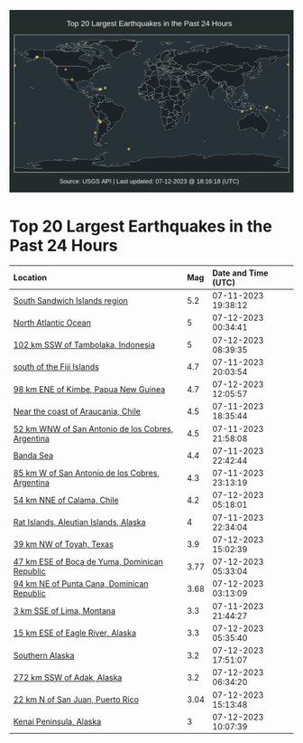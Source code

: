 ![Map](./map.png)

# Top 20 Largest Earthquakes in the Past 24 Hours

| Location | Mag | Date and Time (UTC) |
|:---|:---|:---|
| [South Sandwich Islands region](https://earthquake.usgs.gov/earthquakes/eventpage/us7000key8) | 5.2 | 07-11-2023 19:38:12 |
| [North Atlantic Ocean](https://earthquake.usgs.gov/earthquakes/eventpage/us7000kf05) | 5 | 07-12-2023 00:34:41 |
| [102 km SSW of Tambolaka, Indonesia](https://earthquake.usgs.gov/earthquakes/eventpage/us7000kf1p) | 5 | 07-12-2023 08:39:35 |
| [south of the Fiji Islands](https://earthquake.usgs.gov/earthquakes/eventpage/us7000keyk) | 4.7 | 07-11-2023 20:03:54 |
| [98 km ENE of Kimbe, Papua New Guinea](https://earthquake.usgs.gov/earthquakes/eventpage/us7000kf2k) | 4.7 | 07-12-2023 12:05:57 |
| [Near the coast of Araucania, Chile](https://earthquake.usgs.gov/earthquakes/eventpage/us7000kexx) | 4.5 | 07-11-2023 18:35:44 |
| [52 km WNW of San Antonio de los Cobres, Argentina](https://earthquake.usgs.gov/earthquakes/eventpage/us7000kezc) | 4.5 | 07-11-2023 21:58:08 |
| [Banda Sea](https://earthquake.usgs.gov/earthquakes/eventpage/us7000kezh) | 4.4 | 07-11-2023 22:42:44 |
| [85 km W of San Antonio de los Cobres, Argentina](https://earthquake.usgs.gov/earthquakes/eventpage/us7000kezp) | 4.3 | 07-11-2023 23:13:19 |
| [54 km NNE of Calama, Chile](https://earthquake.usgs.gov/earthquakes/eventpage/us7000kf12) | 4.2 | 07-12-2023 05:18:01 |
| [Rat Islands, Aleutian Islands, Alaska](https://earthquake.usgs.gov/earthquakes/eventpage/us7000kezm) | 4 | 07-11-2023 22:34:04 |
| [39 km NW of Toyah, Texas](https://earthquake.usgs.gov/earthquakes/eventpage/tx2023nnyj) | 3.9 | 07-12-2023 15:02:39 |
| [47 km ESE of Boca de Yuma, Dominican Republic](https://earthquake.usgs.gov/earthquakes/eventpage/pr2023193001) | 3.77 | 07-12-2023 05:33:04 |
| [94 km NE of Punta Cana, Dominican Republic](https://earthquake.usgs.gov/earthquakes/eventpage/pr2023193000) | 3.68 | 07-12-2023 03:13:09 |
| [3 km SSE of Lima, Montana](https://earthquake.usgs.gov/earthquakes/eventpage/us7000kez8) | 3.3 | 07-11-2023 21:44:27 |
| [15 km ESE of Eagle River, Alaska](https://earthquake.usgs.gov/earthquakes/eventpage/ak0238v9wqev) | 3.3 | 07-12-2023 05:35:40 |
| [Southern Alaska](https://earthquake.usgs.gov/earthquakes/eventpage/ak0238vh5aq5) | 3.2 | 07-12-2023 17:51:07 |
| [272 km SSW of Adak, Alaska](https://earthquake.usgs.gov/earthquakes/eventpage/ak0238vahx1f) | 3.2 | 07-12-2023 06:34:20 |
| [22 km N of San Juan, Puerto Rico](https://earthquake.usgs.gov/earthquakes/eventpage/pr71417518) | 3.04 | 07-12-2023 15:13:48 |
| [Kenai Peninsula, Alaska](https://earthquake.usgs.gov/earthquakes/eventpage/ak0238vcpwgf) | 3 | 07-12-2023 10:07:39 |

